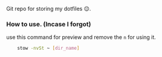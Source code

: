 Git repo for storing my dotfiles 😌.

### How to use. (Incase I forgot)

use this command for preview and remove the `n` for using it.
```bash
    stow -nvSt ~ [dir_name]
```
